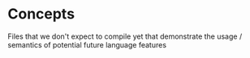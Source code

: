 # Concepts

Files that we don't expect to compile yet that demonstrate the usage / semantics of potential future language features
